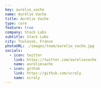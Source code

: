 ```yaml
---
key: aurelie_vache
name: Aurélie Vache
title: Aurélie Vache
type: core
feature: true
company: Stack Labs
subtitle: Stack Labs
city: Toulouse, France
photoURL: ./images/team/aurelie_vache.jpg
socials:
  - icon: twitter
    link: https://twitter.com/aurelievache
    name: aurelievache
  - icon: github
    link: https://github.com/scraly
    name: scraly
---
```

